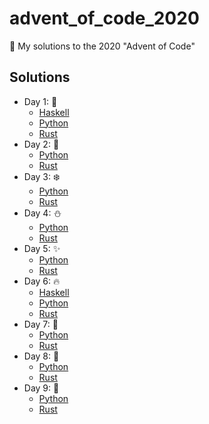 # advent_of_code_2020
🎅 My solutions to the 2020 "Advent of Code"


## Solutions

* Day 1:  :santa:
    * [Haskell](Day1-9/1.hs)
    * [Python](Day1-9/1.py)
    * [Rust](Day1-9/day1_rs)
* Day 2:  :star2:
    * [Python](Day1-9/2.py)
    * [Rust](Day1-9/day2_rs)
* Day 3:  :snowflake:
    * [Python](Day1-9/3.py)
    * [Rust](Day1-9/day3_rs)
* Day 4:  :snowman:
    * [Python](Day1-9/4.py)
    * [Rust](Day1-9/day4_rs)
* Day 5:  :sparkles:
    * [Python](Day1-9/5.py)
    * [Rust](Day1-9/day5_rs)
* Day 6:  :fire:
    * [Haskell](Day1-9/6.hs)
    * [Python](Day1-9/6.py)
    * [Rust](Day1-9/day6_rs)
* Day 7:  :christmas_tree:
    * [Python](Day1-9/7.py)
    * [Rust](Day1-9/day7_rs)
* Day 8:  :gift:
    * [Python](Day1-9/8.py)
    * [Rust](Day1-9/day8_rs)
* Day 9:  :bell:
    * [Python](Day1-9/9.py)
    * [Rust](Day1-9/day9_rs)

